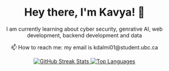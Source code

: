 <h1 align="center">Hey there, I'm Kavya! 👋</h1>

<p align="center">I am currently learning about cyber security, genrative AI, web development, backend development and data</p>
<p align="center">📫 How to reach me: my email is kdalmi01@student.ubc.ca</p>
<p align="center">
 
</p>

<p align="center"><a href="#">
  <img src="https://streak-stats.demolab.com/?user=KavyaDalmia&theme=radical" alt="GitHub Streak Stats">
  <img src="https://github-readme-stats.vercel.app/api/top-langs/?username=KavyaDalmia&theme=radical" alt="Top Languages">
</a></p>

